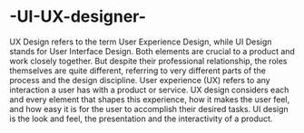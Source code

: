 # -UI-UX-designer-
UX Design refers to the term User Experience Design, while UI Design stands for User Interface Design. Both elements are crucial to a product and work closely together. But despite their professional relationship, the roles themselves are quite different, referring to very different parts of the process and the design discipline. User experience (UX) refers to any interaction a user has with a product or service. UX design considers each and every element that shapes this experience, how it makes the user feel, and how easy it is for the user to accomplish their desired tasks. UI design is the look and feel, the presentation and the interactivity of a product.
